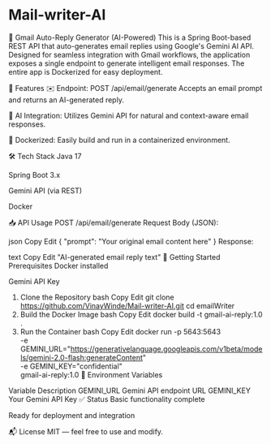 # Mail-writer-AI
📧 Gmail Auto-Reply Generator (AI-Powered)
This is a Spring Boot-based REST API that auto-generates email replies using Google's Gemini AI API. Designed for seamless integration with Gmail workflows, the application exposes a single endpoint to generate intelligent email responses. The entire app is Dockerized for easy deployment.

🔧 Features
✉️ Endpoint: POST /api/email/generate
Accepts an email prompt and returns an AI-generated reply.

🤖 AI Integration: Utilizes Gemini API for natural and context-aware email responses.

🐳 Dockerized: Easily build and run in a containerized environment.

🛠️ Tech Stack
Java 17

Spring Boot 3.x

Gemini API (via REST)

Docker

📥 API Usage
POST /api/email/generate
Request Body (JSON):

json
Copy
Edit
{
  "prompt": "Your original email content here"
}
Response:

text
Copy
Edit
"AI-generated email reply text"
🚀 Getting Started
Prerequisites
Docker installed

Gemini API Key

1. Clone the Repository
bash
Copy
Edit
git clone https://github.com/VinayWinde/Mail-writer-AI.git
cd emailWriter
2. Build the Docker Image
bash
Copy
Edit
docker build -t gmail-ai-reply:1.0 .
3. Run the Container
bash
Copy
Edit
docker run -p 5643:5643 \
  -e GEMINI_URL="https://generativelanguage.googleapis.com/v1beta/models/gemini-2.0-flash:generateContent" \
  -e GEMINI_KEY="confidential"\
  gmail-ai-reply:1.0
📎 Environment Variables

Variable	Description
GEMINI_URL	Gemini API endpoint URL
GEMINI_KEY	Your Gemini API Key
✅ Status
Basic functionality complete

Ready for deployment and integration

📬 License
MIT — feel free to use and modify.

